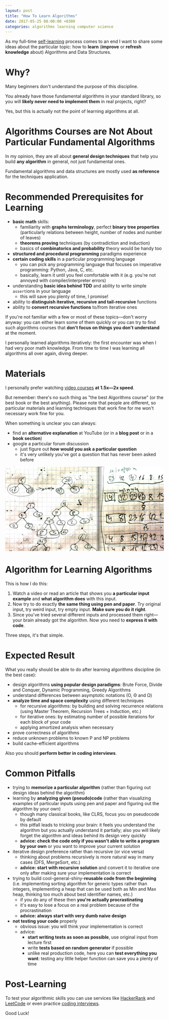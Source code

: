 ```yaml
---
layout: post
title: "How To Learn Algorithms"
date: 2017-05-25 08:00:00 +0300
categories: algorithms learning computer science
---
```


As my full-time [self-learning](/2016/11/29/self-learning/) process comes to an end I want to share some ideas about the particular topic: how to **learn** (**improve** or **refresh knowledge** about) Algorithms and Data Structures.

# Why?
Many beginners don't understand the purpose of this discipline.

You already have those fundamental algorithms in your standard library, so you will **likely never need to implement them** in real projects, right?

Yes, but this is actually not the point of learning algorithms at all.

# Algorithms Courses are Not About Particular Fundamental Algorithms
In my opinion, they are all about **general design techniques** that help you build **any algorithm** in general, not just fundamental ones.

Fundamental algorithms and data structures are mostly used **as reference** for the techniques application.

# Recommended Prerequisites for Learning
- **basic math** skills:
    - familiarity with **graphs terminology**, perfect **binary tree properties** (particularly relations between height, number of nodes and number of leaves)
    - **theorems proving** techniques (by contradiction and induction)
    - basics of **combinatorics and probability** theory would be handy too
- **structured and procedural programming** paradigms experience
- **certain coding skills** in a particular programming language
    - you can pick any programming language that focuses on imperative programming: Python, Java, C, etc.
    - basically, learn it until you feel comfortable with it (e.g. you're not annoyed with compiler/interpreter errors)
- understanding **basic idea behind TDD** and ability to write simple `assert`ions in your language
    - this will save you plenty of time, I promise!
- ability to **distinguish iterative, recursive and tail-recursive** functions
- ability to **convert recursive functions** to/from iterative ones

If you're not familiar with a few or most of these topics—don't worry anyway: you can either learn some of them quickly or you can try to find such algorithms courses that **don't focus on things you don't understand** at the moment.

I personally learned algorithms iteratively: the first encounter was when I had very poor math knowledge.
From time to time I was learning all algorithms all over again, diving deeper.

# Materials
I personally prefer watching [video courses](/2016/11/29/self-learning/#algorithms-and-data-structures) **at 1.5x—2x speed**.

But remember: there's no such thing as "the best Algorithms course" (or the best book or the best anything).
Please note that people are different, so particular materials and learning techniques that work fine for me won't necessary work fine for you.

When something is unclear you can always:
- find an **alternative explanation** at YouTube (or in a **blog post** or in a **book section**)
- google a particular forum discussion
    - just figure out **how would you ask a particular question**
    - it's very unlikely you've got a question that has never been asked before

![](/pictures/how-to-learn-algorithms/input-example.jpg)
# Algorithm for Learning Algorithms
This is how I do this:
1. Watch a video or read an article that shows you **a particular input example** and **what algorithm does** with this input.
2. Now try to do exactly **the same thing using pen and paper**. Try original input, try weird input, try empty input. **Make sure you do it right**.
3. Since you've tried several different inputs and processed them right—your brain already got the algorithm. Now you need to **express it with code**.

Three steps, it's that simple.

# Expected Result
What you really should be able to do after learning algorithms discipline (in the best case):
- design algorithms **using popular design paradigms**: Brute Force, Divide and Conquer, Dynamic Programming, Greedy Algorithms
- understand differences between asymptotic notations (O, Θ and Ω)
- **analyze time and space complexity** using different techniques
    - for recursive algorithms: by building and solving recurrence relations (using Master Theorem, Recursion Trees + Induction, etc.)
    - for iterative ones: by estimating number of possible iterations for each block of your code
    - applying amortized analysis when necessary
- prove correctness of algorithms
- reduce unknown problems to known P and NP problems
- build cache-efficient algorithms

Also you should **perform better in coding interviews**.

# Common Pitfalls
- trying to **memorize a particular algorithm** (rather than figuring out design ideas behind the algorithm)
- learning by **analyzing given (pseudo)code** (rather than visualizing examples of particular inputs using pen and paper and figuring out the algorithm by your own)
    - though many classical books, like CLRS, focus you on pseudocode by default
    - this pitfall leads to tricking your brain: it feels you understand the algorithm but you actually understand it partially; also you will likely forget the algorithm and ideas behind its design very quickly
    - **advice: check the code only if you wasn't able to write a program by your own** or you want to improve your current solution
- iterative design preference rather than recursive (or vice versa)
    - thinking about problems recursively is more natural way in many cases (DFS, MergeSort, etc.)
    - **advice: start with recursive solution** and convert it to iterative one only after making sure your implementation is correct
- trying to build cool-general-shiny-**reusable code from the beginning** (i.e. implementing sorting algorithm for generic types rather than integers, implementing a heap that can be used both as Min and Max heap, thinking too much about best identifier names, etc.)
    - if you do any of these then **you're actually procrastinating**
    - it's easy to lose a focus on a real problem because of the procrastination
    - **advice: always start with very dumb naive design**
- **not testing your code** properly
    - obvious issue: you will think your implementation is correct
    - advice:
        - **start writing tests as soon as possible**, use original input from lecture first
        - write **tests based on random generator** if possible
        - unlike real production code, here you can **test everything you want**: testing any little helper function can save you a plenty of time

# Post-Learning
To test your algorithmic skills you can use services like [HackerRank](https://www.hackerrank.com) and [LeetCode](https://leetcode.com) or even practice [coding interviews](https://www.pramp.com/).

Good Luck!
